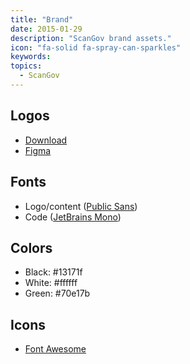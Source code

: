 ```yaml
---
title: "Brand"
date: 2015-01-29
description: "ScanGov brand assets."
icon: "fa-solid fa-spray-can-sparkles"
keywords: 
topics:
  - ScanGov
---
```


## Logos

* [Download](/assets/brand/)
* [Figma](https://www.figma.com/design/GsHY2OGkxXmlcKhREfaKY0/Untitled?node-id=0-1&t=Zmva5bqFYmCsWiVl-1)

## Fonts

- Logo/content ([Public Sans](https://public-sans.digital.gov/))
- Code ([JetBrains Mono](https://www.jetbrains.com/lp/mono/))

## Colors

- Black: #13171f
- White: #ffffff
- Green: #70e17b

## Icons

- [Font Awesome](https://fontawesome.com/)